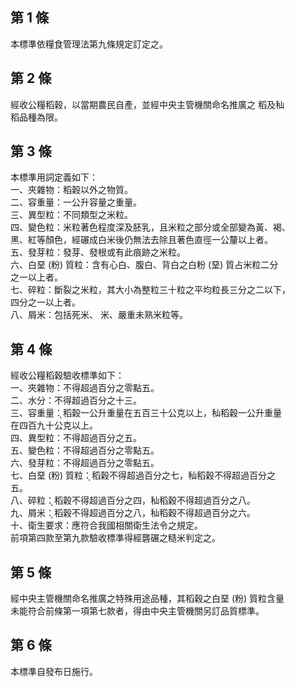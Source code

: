 第 1 條
-------
本標準依糧食管理法第九條規定訂定之。

第 2 條
-------
經收公糧稻穀，以當期農民自產，並經中央主管機關命名推廣之  稻及秈  
稻品種為限。

第 3 條
-------
本標準用詞定義如下：  
一、夾雜物：稻穀以外之物質。  
二、容重量：一公升容量之重量。  
三、異型粒：不同類型之米粒。  
四、變色粒：米粒著色程度深及胚乳，且米粒之部分或全部變為黃、褐、  
    黑、紅等顏色，經碾成白米後仍無法去除且著色直徑一公釐以上者。  
五、發芽粒：發芽、發根或有此痕跡之米粒。  
六、白堊 (粉) 質粒：含有心白、腹白、背白之白粉 (堊) 質占米粒二分  
    之一以上者。  
七、碎粒：斷裂之米粒，其大小為整粒三十粒之平均粒長三分之二以下，  
    四分之一以上者。  
八、屑米：包括死米、  米、嚴重未熟米粒等。

第 4 條
-------
經收公糧稻穀驗收標準如下：  
一、夾雜物：不得超過百分之零點五。  
二、水分：不得超過百分之十三。  
三、容重量：稻穀一公升重量在五百三十公克以上，秈稻穀一公升重量  
    在四百九十公克以上。  
四、異型粒：不得超過百分之五。  
五、變色粒：不得超過百分之零點五。  
六、發芽粒：不得超過百分之零點五。  
七、白堊 (粉) 質粒：稻穀不得超過百分之七，秈稻穀不得超過百分之  
    五。  
八、碎粒：稻穀不得超過百分之四，秈稻穀不得超過百分之八。  
九、屑米：稻穀不得超過百分之八，秈稻穀不得超過百分之六。  
十、衛生要求：應符合我國相關衛生法令之規定。  
前項第四款至第九款驗收標準得經礱碾之糙米判定之。

第 5 條
-------
經中央主管機關命名推廣之特殊用途品種，其稻穀之白堊 (粉) 質粒含量  
未能符合前條第一項第七款者，得由中央主管機關另訂品質標準。

第 6 條
-------
本標準自發布日施行。

